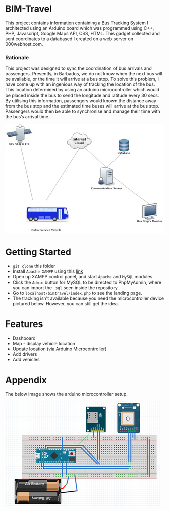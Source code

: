 # BIM-Travel
This project contains information containing a Bus Tracking System I architected using an Arduino board which was programmed using C++, PHP, Javascript, Google Maps API, CSS, HTML. This gadget collected and sent coordinates to a databased I created on a web server on 000webhost.com.



### Rationale
This project was designed to sync the coordination of bus arrivals and passengers.  Presently, in Barbados, we do not know when the next bus will be available, or the time it will arrive at a bus stop. To solve this problem, I have come up with an ingenious way of tracking the location of the bus. This location determined by using an arduino microcontroller which would be placed inside the bus to send the longitude and latitude every 30 secs. By utilising this information, passengers would known the distance away from the bus stop and the estimated time buses will arrive at the bus stop. Passengers would then be able to synchronise and manage their time with the bus’s arrival time.

![logo](https://github.com/khalilgreenidge/BIM-Travel/blob/main/architecture.jpg "logo")

# Getting Started
- `git clone` this folder
- Install `Apache XAMPP` using this [link](https://www.apachefriends.org/index.html)
- Open up XAMPP control panel, and start `Apache` and `MySQL` modules
- Click the `Admin` button for MySQL to be directed to PhpMyAdmin, where you can import the `.sql` seen inside the repository.
- Go to `localhost/bimtravel/index.php` to see the landing page. 
- The tracking isn't available because you need the microcontroller device pictured below. However, you can still get the idea.


# Features
- Dashboard
- Map - display vehicle location
- Update location (via Arduino Microcontroller)
- Add drivers
- Add vehicles


# Appendix
The below image shows the arduino microcontroller setup.

![logo](https://github.com/khalilgreenidge/BIM-Travel/blob/main/sketch.png "arduino")

